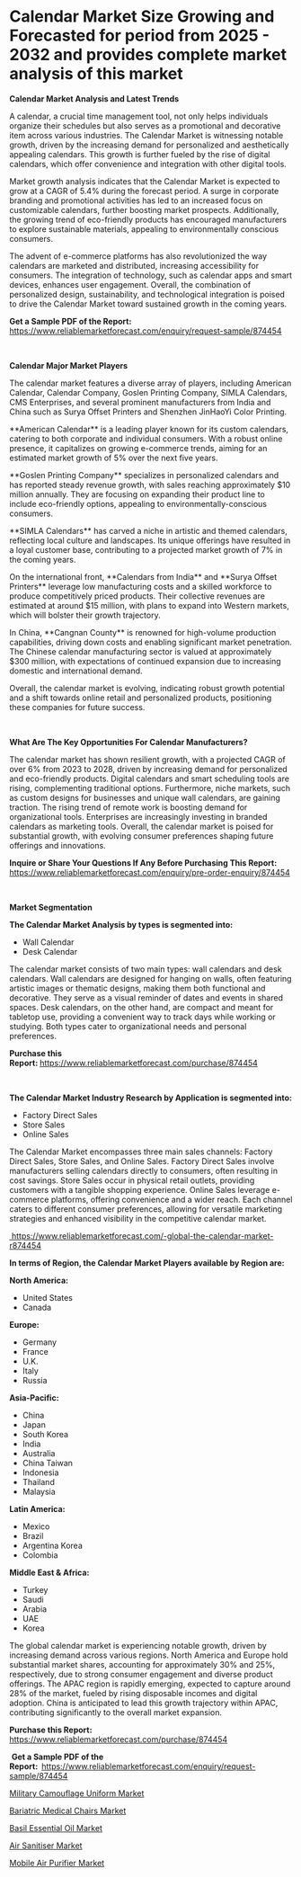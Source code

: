 <p><h1>Calendar Market Size Growing and Forecasted for period from 2025 - 2032 and provides complete market analysis of this market</h1></p><p><strong>Calendar Market Analysis and Latest Trends</strong></p>
<p><p>A calendar, a crucial time management tool, not only helps individuals organize their schedules but also serves as a promotional and decorative item across various industries. The Calendar Market is witnessing notable growth, driven by the increasing demand for personalized and aesthetically appealing calendars. This growth is further fueled by the rise of digital calendars, which offer convenience and integration with other digital tools.</p><p>Market growth analysis indicates that the Calendar Market is expected to grow at a CAGR of 5.4% during the forecast period. A surge in corporate branding and promotional activities has led to an increased focus on customizable calendars, further boosting market prospects. Additionally, the growing trend of eco-friendly products has encouraged manufacturers to explore sustainable materials, appealing to environmentally conscious consumers.</p><p>The advent of e-commerce platforms has also revolutionized the way calendars are marketed and distributed, increasing accessibility for consumers. The integration of technology, such as calendar apps and smart devices, enhances user engagement. Overall, the combination of personalized design, sustainability, and technological integration is poised to drive the Calendar Market toward sustained growth in the coming years.</p></p>
<p><strong>Get a Sample PDF of the Report:&nbsp;</strong> <a href="https://www.reliablemarketforecast.com/enquiry/request-sample/874454?utm_campaign=1890&utm_medium=2&utm_source=Github&utm_content=ia&utm_term=04042025&utm_id=calendar">https://www.reliablemarketforecast.com/enquiry/request-sample/874454</a></p>
<p>&nbsp;</p>
<p><strong>Calendar Major Market Players</strong></p>
<p><p>The calendar market features a diverse array of players, including American Calendar, Calendar Company, Goslen Printing Company, SIMLA Calendars, CMS Enterprises, and several prominent manufacturers from India and China such as Surya Offset Printers and Shenzhen JinHaoYi Color Printing. </p><p>**American Calendar** is a leading player known for its custom calendars, catering to both corporate and individual consumers. With a robust online presence, it capitalizes on growing e-commerce trends, aiming for an estimated market growth of 5% over the next five years. </p><p>**Goslen Printing Company** specializes in personalized calendars and has reported steady revenue growth, with sales reaching approximately $10 million annually. They are focusing on expanding their product line to include eco-friendly options, appealing to environmentally-conscious consumers.</p><p>**SIMLA Calendars** has carved a niche in artistic and themed calendars, reflecting local culture and landscapes. Its unique offerings have resulted in a loyal customer base, contributing to a projected market growth of 7% in the coming years. </p><p>On the international front, **Calendars from India** and **Surya Offset Printers** leverage low manufacturing costs and a skilled workforce to produce competitively priced products. Their collective revenues are estimated at around $15 million, with plans to expand into Western markets, which will bolster their growth trajectory.</p><p>In China, **Cangnan County** is renowned for high-volume production capabilities, driving down costs and enabling significant market penetration. The Chinese calendar manufacturing sector is valued at approximately $300 million, with expectations of continued expansion due to increasing domestic and international demand.</p><p>Overall, the calendar market is evolving, indicating robust growth potential and a shift towards online retail and personalized products, positioning these companies for future success.</p></p>
<p>&nbsp;</p>
<p><strong>What Are The Key Opportunities For Calendar Manufacturers?</strong></p>
<p><p>The calendar market has shown resilient growth, with a projected CAGR of over 6% from 2023 to 2028, driven by increasing demand for personalized and eco-friendly products. Digital calendars and smart scheduling tools are rising, complementing traditional options. Furthermore, niche markets, such as custom designs for businesses and unique wall calendars, are gaining traction. The rising trend of remote work is boosting demand for organizational tools. Enterprises are increasingly investing in branded calendars as marketing tools. Overall, the calendar market is poised for substantial growth, with evolving consumer preferences shaping future offerings and innovations.</p></p>
<p><strong>Inquire or Share Your Questions If Any Before Purchasing This Report:</strong> <a href="https://www.reliablemarketforecast.com/enquiry/pre-order-enquiry/874454?utm_campaign=1890&utm_medium=2&utm_source=Github&utm_content=ia&utm_term=04042025&utm_id=calendar">https://www.reliablemarketforecast.com/enquiry/pre-order-enquiry/874454</a></p>
<p>&nbsp;</p>
<p><strong>Market Segmentation</strong></p>
<p><strong>The Calendar Market Analysis by types is segmented into:</strong></p>
<p><ul><li>Wall Calendar</li><li>Desk Calendar</li></ul></p>
<p><p>The calendar market consists of two main types: wall calendars and desk calendars. Wall calendars are designed for hanging on walls, often featuring artistic images or thematic designs, making them both functional and decorative. They serve as a visual reminder of dates and events in shared spaces. Desk calendars, on the other hand, are compact and meant for tabletop use, providing a convenient way to track days while working or studying. Both types cater to organizational needs and personal preferences.</p></p>
<p><strong>Purchase this Report:&nbsp;</strong><a href="https://www.reliablemarketforecast.com/purchase/874454?utm_campaign=1890&utm_medium=2&utm_source=Github&utm_content=ia&utm_term=04042025&utm_id=calendar">https://www.reliablemarketforecast.com/purchase/874454</a></p>
<p>&nbsp;</p>
<p><strong>The Calendar Market Industry Research by Application is segmented into:</strong></p>
<p><ul><li>Factory Direct Sales</li><li>Store Sales</li><li>Online Sales</li></ul></p>
<p><p>The Calendar Market encompasses three main sales channels: Factory Direct Sales, Store Sales, and Online Sales. Factory Direct Sales involve manufacturers selling calendars directly to consumers, often resulting in cost savings. Store Sales occur in physical retail outlets, providing customers with a tangible shopping experience. Online Sales leverage e-commerce platforms, offering convenience and a wider reach. Each channel caters to different consumer preferences, allowing for versatile marketing strategies and enhanced visibility in the competitive calendar market.</p></p>
<p><a href="https://www.reliablemarketforecast.com/-global-the-calendar-market-r874454?utm_campaign=1890&utm_medium=2&utm_source=Github&utm_content=ia&utm_term=04042025&utm_id=calendar">&nbsp;https://www.reliablemarketforecast.com/-global-the-calendar-market-r874454</a></p>
<p><strong>In terms of Region, the Calendar Market Players available by Region are:</strong></p>
<p>
    <p> <strong> North America: </strong>
        <ul>
            <li>United States</li>
            <li>Canada</li>
        </ul>
        </p> 
    <p> <strong> Europe: </strong>
        <ul>
            <li>Germany</li>
            <li>France</li>
            <li>U.K.</li>
            <li>Italy</li>
            <li>Russia</li>
        </ul>
        </p> 
    <p> <strong> Asia-Pacific: </strong>
        <ul>
            <li>China</li>
            <li>Japan</li>
            <li>South Korea</li>
            <li>India</li>
            <li>Australia</li>
            <li>China Taiwan</li>
            <li>Indonesia</li>
            <li>Thailand</li>
            <li>Malaysia</li>
        </ul>
        </p> 
    <p> <strong> Latin America: </strong>
        <ul>
            <li>Mexico</li>
            <li>Brazil</li>
            <li>Argentina Korea</li>
            <li>Colombia</li>
        </ul>
        </p> 
    <p> <strong> Middle East & Africa: </strong>
        <ul>
            <li>Turkey</li>
            <li>Saudi</li>
            <li>Arabia</li>
            <li>UAE</li>
            <li>Korea</li>
        </ul>
    </p>
    </p>
<p><p>The global calendar market is experiencing notable growth, driven by increasing demand across various regions. North America and Europe hold substantial market shares, accounting for approximately 30% and 25%, respectively, due to strong consumer engagement and diverse product offerings. The APAC region is rapidly emerging, expected to capture around 28% of the market, fueled by rising disposable incomes and digital adoption. China is anticipated to lead this growth trajectory within APAC, contributing significantly to the overall market expansion.</p></p>
<p><strong>Purchase this Report: </strong><a href="https://www.reliablemarketforecast.com/purchase/874454?utm_campaign=1890&utm_medium=2&utm_source=Github&utm_content=ia&utm_term=04042025&utm_id=calendar">https://www.reliablemarketforecast.com/purchase/874454</a></p>
<p>&nbsp;<strong>Get a Sample PDF of the Report:&nbsp;&nbsp;</strong><a href="https://www.reliablemarketforecast.com/enquiry/request-sample/874454?utm_campaign=1890&utm_medium=2&utm_source=Github&utm_content=ia&utm_term=04042025&utm_id=calendar">https://www.reliablemarketforecast.com/enquiry/request-sample/874454</a></p>
<p><strong></strong></p>
<p><p><a href="https://github.com/wantadhagino/Market-Research-Report-List-1/blob/main/military-camouflage-uniform-market.md?utm_campaign=1890&utm_medium=2&utm_source=Github&utm_content=ia&utm_term=04042025&utm_id=calendar">Military Camouflage Uniform Market</a></p><p><a href="https://github.com/lelahokendo/Market-Research-Report-List-1/blob/main/bariatric-medical-chairs-market.md?utm_campaign=1890&utm_medium=2&utm_source=Github&utm_content=ia&utm_term=04042025&utm_id=calendar">Bariatric Medical Chairs Market</a></p><p><a href="https://github.com/hatlepigna2s/Market-Research-Report-List-1/blob/main/basil-essential-oil-market.md?utm_campaign=1890&utm_medium=2&utm_source=Github&utm_content=ia&utm_term=04042025&utm_id=calendar">Basil Essential Oil Market</a></p><p><a href="https://github.com/vestadjogile/Market-Research-Report-List-1/blob/main/air-sanitiser-market.md?utm_campaign=1890&utm_medium=2&utm_source=Github&utm_content=ia&utm_term=04042025&utm_id=calendar">Air Sanitiser Market</a></p><p><a href="https://github.com/eskelimaksic/Market-Research-Report-List-1/blob/main/mobile-air-purifier-market.md?utm_campaign=1890&utm_medium=2&utm_source=Github&utm_content=ia&utm_term=04042025&utm_id=calendar">Mobile Air Purifier Market</a></p></p>